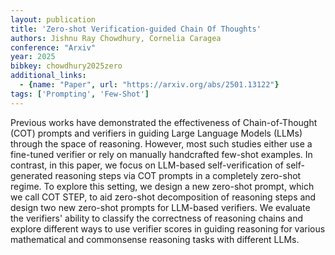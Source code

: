 ```yaml
---
layout: publication
title: 'Zero-shot Verification-guided Chain Of Thoughts'
authors: Jishnu Ray Chowdhury, Cornelia Caragea
conference: "Arxiv"
year: 2025
bibkey: chowdhury2025zero
additional_links:
  - {name: "Paper", url: "https://arxiv.org/abs/2501.13122"}
tags: ['Prompting', 'Few-Shot']
---
```

Previous works have demonstrated the effectiveness of Chain-of-Thought (COT)
prompts and verifiers in guiding Large Language Models (LLMs) through the space
of reasoning. However, most such studies either use a fine-tuned verifier or
rely on manually handcrafted few-shot examples. In contrast, in this paper, we
focus on LLM-based self-verification of self-generated reasoning steps via COT
prompts in a completely zero-shot regime. To explore this setting, we design a
new zero-shot prompt, which we call COT STEP, to aid zero-shot decomposition of
reasoning steps and design two new zero-shot prompts for LLM-based verifiers.
We evaluate the verifiers' ability to classify the correctness of reasoning
chains and explore different ways to use verifier scores in guiding reasoning
for various mathematical and commonsense reasoning tasks with different LLMs.
